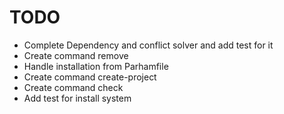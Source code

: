 # TODO

- Complete Dependency and conflict solver and add test for it
- Create command remove
- Handle installation from Parhamfile
- Create command create-project
- Create command check
- Add test for install system
